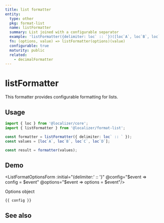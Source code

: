 ```yaml
---
title: list formatter
entity:
  type: other
  pkg: format-list
  name: listFormatter
  summary: List joined with a configurable separator
  example: 'listFormatter({delimiter: loc` :: `})([loc`A`, loc`B`, loc`C`, loc`D`])'
  fn: (options, value) => listFormatter(options)(value)
  configurable: true
  maturity: public
  related:
    - decimalFormatter
---
```


# listFormatter <Package name="format-list"/>

This formatter provides configurable formatting for lists.

## Usage

```typescript twoslash
import { loc } from '@localizer/core';
import { listFormatter } from '@localizer/format-list';

const formatter = listFormatter({ delimiter: loc` :: ` });
const values = [loc`A`, loc`B`, loc`C`, loc`D`];

const result = formatter(values);
```

## Demo

<script setup>
  import { ref } from 'vue';
  import { NForm, NFormItem } from 'naive-ui/es/form';
  import { NInputNumber } from 'naive-ui/es/input-number';
  import { loc } from '@localizer/core';
  import ListFormatOptionsForm from './ListFormatOptionsForm.vue'

  const value = [loc`A`, loc`B`, loc`C`, loc`D`];
  const config = ref();
  const options = ref({});
</script>

<EntityDemo :args="[options, value]">

<ListFormatOptionsForm :initial="{delimiter:' :: '}" @config="$event => config = $event" @options="$event => options = $event"/>

<NDivider title-placement="left">Options object</NDivider>

```-vue
{{ config }}
```

</EntityDemo>

## See also

<Entities />
